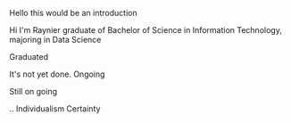 Hello this would be an introduction

Hi I'm Raynier graduate of Bachelor of Science in Information Technology, majoring in Data Science

Graduated 

It's not yet done. 
Ongoing

Still on going

..
Individualism
Certainty
